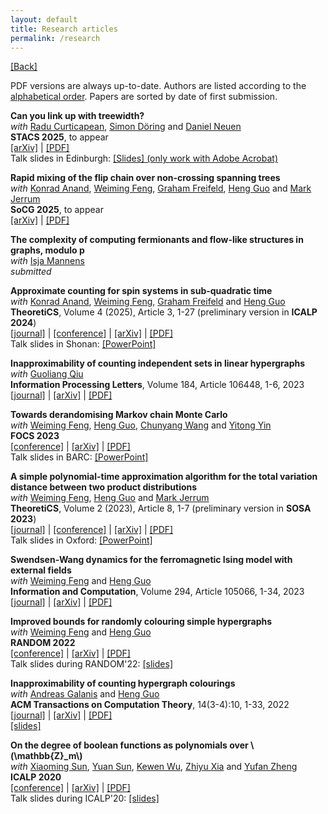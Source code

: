 ```yaml
---
layout: default
title: Research articles
permalink: /research
---
```


[[Back]](/)

PDF versions are always up-to-date. Authors are listed according to the [alphabetical order](https://en.wikipedia.org/wiki/Hardy-Littlewood_Rule). Papers are sorted by date of first submission. 

**Can you link up with treewidth?**  
*with* [Radu Curticapean](https://www.uni-regensburg.de/informatics-data-science/algorithms-complexity-theory/team/prof-dr-radu-curticapean/index.html), [Simon Döring](https://dblp.org/pid/360/9973.html) and [Daniel Neuen](https://dblp.org/pid/176/5089.html)  
**STACS 2025**, to appear  
[[arXiv]](https://arxiv.org/abs/2410.02606) | [[PDF]](/assets/papers/linkage-capacity.pdf)  
Talk slides in Edinburgh: [[Slides] (only work with Adobe Acrobat)](/assets/slides/linkage.pdf)  

**Rapid mixing of the flip chain over non-crossing spanning trees**  
*with* [Konrad Anand](https://dblp.org/pid/264/4971.html), [Weiming Feng](https://fwm94.github.io/), [Graham Freifeld](https://www.inf.ed.ac.uk/people/students/Graham_Freifeld.html), [Heng Guo](http://homepages.inf.ed.ac.uk/hguo/) and [Mark Jerrum](https://webspace.maths.qmul.ac.uk/m.jerrum/)  
**SoCG 2025**, to appear  
[[arXiv]](https://arxiv.org/abs/2409.07892) | [[PDF]](/assets/papers/non-crossing-trees.pdf)  

**The complexity of computing fermionants and flow-like structures in graphs, modulo p**  
*with* [Isja Mannens](https://www.uu.nl/staff/IMEMannens)  
*submitted*  

**Approximate counting for spin systems in sub-quadratic time**  
*with* [Konrad Anand](https://dblp.org/pid/264/4971.html), [Weiming Feng](https://fwm94.github.io/), [Graham Freifeld](https://www.inf.ed.ac.uk/people/students/Graham_Freifeld.html) and [Heng Guo](http://homepages.inf.ed.ac.uk/hguo/)  
**TheoretiCS**, Volume 4 (2025), Article 3, 1-27 (preliminary version in **ICALP 2024**)  
[[journal]](https://theoretics.episciences.org/15062) | [[conference]](https://doi.org/10.4230/LIPIcs.ICALP.2024.11) | [[arXiv]](https://arxiv.org/abs/2306.14867) | [[PDF]](/assets/papers/sub_quadratic_counting.pdf)  
Talk slides in Shonan: [[PowerPoint]](/assets/slides/subquadratic.pptx)

**Inapproximability of counting independent sets in linear hypergraphs**  
*with* [Guoliang Qiu](https://dblp.org/pid/256/7803-1.html)  
**Information Processing Letters**, Volume 184, Article 106448, 1-6, 2023  
[[journal]](https://doi.org/10.1016/j.ipl.2023.106448) | [[arXiv]](https://arxiv.org/abs/2212.03072) | [[PDF]](/assets/papers/linear_indset_hardness.pdf)

**Towards derandomising Markov chain Monte Carlo**  
*with* [Weiming Feng](https://fwm94.github.io/), [Heng Guo](http://homepages.inf.ed.ac.uk/hguo/), [Chunyang Wang](https://wcysai.com/) and [Yitong Yin](http://tcs.nju.edu.cn/yinyt/)  
**FOCS 2023**  
[[conference]](https://doi.org/10.1109/FOCS57990.2023.00120) | [[arXiv]](https://arxiv.org/abs/2211.03487v2) | [[PDF]](/assets/papers/cttp_derandomisation.pdf)  
Talk slides in BARC: [[PowerPoint]](/assets/slides/cttp_barc.pptx)

**A simple polynomial-time approximation algorithm for the total variation distance between two product distributions**  
*with* [Weiming Feng](https://fwm94.github.io/), [Heng Guo](http://homepages.inf.ed.ac.uk/hguo/) and [Mark Jerrum](https://webspace.maths.qmul.ac.uk/m.jerrum/)  
**TheoretiCS**, Volume 2 (2023), Article 8, 1-7 (preliminary version in **SOSA 2023**)  
[[journal]](https://theoretics.episciences.org/11465) | [[conference]](https://doi.org/10.1137/1.9781611977585.ch30) | [[arXiv]](https://arxiv.org/abs/2208.00740v3) | [[PDF]](/assets/papers/dtv_alg.pdf)  
Talk slides in Oxford: [[PowerPoint]](/assets/slides/dtv_oxford.pptx)

**Swendsen-Wang dynamics for the ferromagnetic Ising model with external fields**  
*with* [Weiming Feng](https://fwm94.github.io/) and [Heng Guo](http://homepages.inf.ed.ac.uk/hguo/)  
**Information and Computation**, Volume 294, Article 105066, 1-34, 2023  
[[journal]](https://doi.org/10.1016/j.ic.2023.105066) | [[arXiv]](https://arxiv.org/abs/2205.01985v2) | [[PDF]](/assets/papers/grand_model.pdf)

**Improved bounds for randomly colouring simple hypergraphs**  
*with* [Weiming Feng](https://fwm94.github.io/) and [Heng Guo](http://homepages.inf.ed.ac.uk/hguo/)  
**RANDOM 2022**  
[[conference]](https://doi.org/10.4230/LIPIcs.APPROX/RANDOM.2022.25) | [[arXiv]](https://arxiv.org/abs/2202.05554) | [[PDF]](/assets/papers/linear_lll.pdf)  
Talk slides during RANDOM'22: [[slides]](/assets/slides/linear_lll_slides.pdf)

**Inapproximability of counting hypergraph colourings**  
*with* [Andreas Galanis](https://www.cs.ox.ac.uk/people/andreas.galanis/myindex.html) and [Heng Guo](http://homepages.inf.ed.ac.uk/hguo/)  
**ACM Transactions on Computation Theory**, 14(3-4):10, 1-33, 2022  
[[journal]](https://doi.org/10.1145/3558554) | [[arXiv]](https://arxiv.org/abs/2107.05486) | [[PDF]](/assets/papers/hc_hardness.pdf)  
[[slides]](/assets/slides/hc_hardness_slides.pdf)

**On the degree of boolean functions as polynomials over \\(\mathbb{Z}_m\\)**  
*with* [Xiaoming Sun](http://theory.ict.ac.cn/en/), [Yuan Sun](https://theory.ict.ac.cn/en/), [Kewen Wu](https://shlw.github.io/), [Zhiyu Xia](https://s13ashell.github.io/) and [Yufan Zheng](https://www.cs.umd.edu/people/phonebook/grad-student)  
**ICALP 2020**  
[[conference]](https://doi.org/10.4230/LIPIcs.ICALP.2020.100) | [[arXiv]](https://arxiv.org/abs/1910.12458) | [[PDF]](/assets/papers/degm.pdf)  
Talk slides during ICALP'20: [[slides]](/assets/slides/degm_icalp20.pdf)
